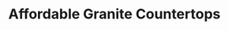 ---
title: "Affordable Granite Countertops"
url: /tigard/affordable-granite-countertops/
shop: kitchen
---